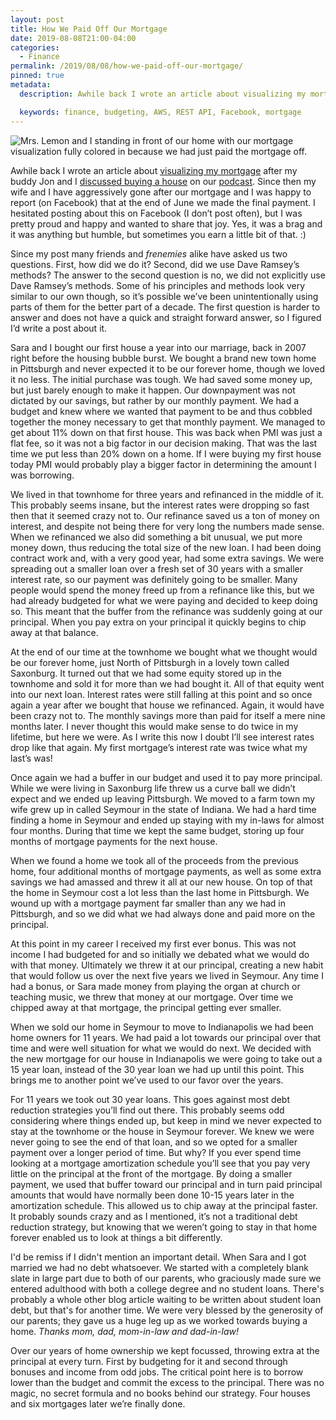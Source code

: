 ```yaml
---
layout: post
title: How We Paid Off Our Mortgage
date: 2019-08-08T21:00-04:00
categories:
  - Finance
permalink: /2019/08/08/how-we-paid-off-our-mortgage/
pinned: true
metadata:
  description: Awhile back I wrote an article about visualizing my mortgage after my buddy Jon and I discussed buying a house on our podcast.

  keywords: finance, budgeting, AWS, REST API, Facebook, mortgage
---
```


<img src="{{site.url}}/assets/mortgage-paid.jpg" srcset="{{site.url}}/assets/mortgage-paid.jpg, {{site.url}}/assets/mortgage-paid@2x.jpg 2x" alt="Mrs. Lemon and I standing in front of our home with our mortgage visualization fully colored in because we had just paid the mortgage off." class="post-img" />

Awhile back I wrote an article about [visualizing my mortgage]({{site.url}}/2018/09/15/visualizing-a-mortgage/) after my buddy Jon and I [discussed buying a house](https://twistoflemonpod.com/episode-8-if-you-dont-buy-milkshakes-with-your-money-save-for-a-house/) on our [podcast](http://twistoflemonpod.com/). Since then my wife and I have aggressively gone after our mortgage and I was happy to report (on Facebook) that at the end of June we made the final payment. I hesitated posting about this on Facebook (I don’t post often), but I was pretty proud and happy and wanted to share that joy. Yes, it was a brag and it was anything but humble, but sometimes you earn a little bit of that. :)

<!-- excerpt -->

Since my post many friends and *frenemies* alike have asked us two questions. First, how did we do it? Second, did we use Dave Ramsey’s methods? The answer to the second question is no, we did not explicitly use Dave Ramsey’s methods. Some of his principles and methods look very similar to our own though, so it’s possible we’ve been unintentionally using parts of them for the better part of a decade. The first question is harder to answer and does not have a quick and straight forward answer, so I figured I’d write a post about it.

Sara and I bought our first house a year into our marriage, back in 2007 right before the housing bubble burst. We bought a brand new town home in Pittsburgh and never expected it to be our forever home, though we loved it no less. The initial purchase was tough. We had saved some money up, but just barely enough to make it happen. Our downpayment was not dictated by our savings, but rather by our monthly payment. We had a budget and knew where we wanted that payment to be and thus cobbled together the money necessary to get that monthly payment.  We managed to get about 11% down on that first house. This was back when PMI was just a flat fee, so it was not a big factor in our decision making. That was the last time we put less than 20% down on a home. If I were buying my first house today PMI would probably play a bigger factor in determining the amount I was borrowing.

We lived in that townhome for three years and refinanced in the middle of it. This probably seems insane, but the interest rates were dropping so fast then that it seemed crazy not to. Our refinance saved us a ton of money on interest, and despite not being there for very long the numbers made sense. When we refinanced we also did something a bit unusual, we put more money down, thus reducing the total size of the new loan. I had been doing contract work and, with a very good year, had some extra savings. We were spreading out a smaller loan over a fresh set of 30 years with a smaller interest rate, so our payment was definitely going to be smaller. Many people would spend the money freed up from a refinance like this, but we had already budgeted for what we were paying and decided to keep doing so. This meant that the buffer from the refinance was suddenly going at our principal. When you pay extra on your principal it quickly begins to chip away at that balance.

At the end of our time at the townhome we bought what we thought would be our forever home, just North of Pittsburgh in a lovely town called Saxonburg. It turned out that we had some equity stored up in the townhome and sold it for more than we had bought it. All of that equity went into our next loan. Interest rates were still falling at this point and so once again a year after we bought that house we refinanced. Again, it would have been crazy not to. The monthly savings more than paid for itself a mere nine months later. I never thought this would make sense to do twice in my lifetime, but here we were. As I write this now I doubt I’ll see interest rates drop like that again. My first mortgage’s interest rate was twice what my last’s was!

Once again we had a buffer in our budget and used it to pay more principal. While we were living in Saxonburg life threw us a curve ball we didn’t expect and we ended up leaving Pittsburgh. We moved to a farm town my wife grew up in called Seymour in the state of Indiana. We had a hard time finding a home in Seymour and ended up staying with my in-laws for almost four months. During that time we kept the same budget, storing up four months of mortgage payments for the next house.

When we found a home we took all of the proceeds from the previous home, four additional months of mortgage payments, as well as some extra savings we had amassed and threw it all at our new house. On top of that the home in Seymour cost a lot less than the last home in Pittsburgh. We wound up with a mortgage payment far smaller than any we had in Pittsburgh, and so we did what we had always done and paid more on the principal.

At this point in my career I received my first ever bonus. This was not income I had budgeted for and so initially we debated what we would do with that money. Ultimately we threw it at our principal, creating a new habit that would follow us over the next five years we lived in Seymour. Any time I had a bonus, or Sara made money from playing the organ at church or teaching music, we threw that money at our mortgage. Over time we chipped away at that mortgage, the principal getting ever smaller.

When we sold our home in Seymour to move to Indianapolis we had been home owners for 11 years. We had paid a lot towards our principal over that time and were well situation for what we would do next. We decided with the new mortgage for our house in Indianapolis we were going to take out a 15 year loan, instead of the 30 year loan we had up until this point. This brings me to another point we’ve used to our favor over the years.

For 11 years we took out 30 year loans. This goes against most debt reduction strategies you’ll find out there. This probably seems odd considering where things ended up, but keep in mind we never expected to stay at the townhome or the house in Seymour forever. We knew we were never going to see the end of that loan, and so we opted for a smaller payment over a longer period of time. But why? If you ever spend time looking at a mortgage amortization schedule you’ll see that you pay very little on the principal at the front of the mortgage. By doing a smaller payment, we used that buffer toward our principal and in turn paid principal amounts that would have normally been done 10-15 years later in the amortization schedule. This allowed us to chip away at the principal faster. It probably sounds crazy and as I mentioned, it’s not a traditional debt reduction strategy, but knowing that we weren’t going to stay in that home forever enabled us to look at things a bit differently.

I'd be remiss if I didn't mention an important detail. When Sara and I got married we had no debt whatsoever. We started with a completely blank slate in large part due to both of our parents, who graciously made sure we entered adulthood with both a college degree and no student loans. There's probably a whole other blog article waiting to be written about student loan debt, but that's for another time. We were very blessed by the generosity of our parents; they gave us a huge leg up as we worked towards buying a home. *Thanks mom, dad, mom-in-law and dad-in-law!*

Over our years of home ownership we kept focussed, throwing extra at the principal at every turn. First by budgeting for it and second through bonuses and income from odd jobs. The critical point here is to borrow lower than the budget and commit the excess to the principal. There was no magic, no secret formula and no books behind our strategy. Four houses and six mortgages later we’re finally done.

